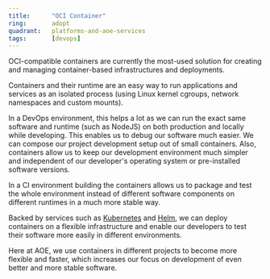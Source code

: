 ```yaml
---
title:      "OCI Container"
ring:       adopt
quadrant:   platforms-and-aoe-services
tags:       [devops]
---
```


OCI-compatible containers are currently the most-used solution for creating and managing container-based infrastructures and deployments.

Containers and their runtime are an easy way to run applications and services as an isolated process (using Linux kernel cgroups, network namespaces and custom mounts).

In a DevOps environment, this helps a lot as we can run the exact same software and runtime (such as NodeJS) on both production and locally while developing. This enables us to debug our software much easier. We can compose our project development setup out of small containers. Also, containers allow us to keep our development environment much simpler and independent of our developer's operating system or pre-installed software versions.

In a CI environment building the containers allows us to package and test the whole environment instead of different software components on different runtimes in a much more stable way.

Backed by services such as [Kubernetes](/platforms-and-aoe-services/kubernetes/) and [Helm](/platforms-and-aoe-services/helm/), we can deploy containers on a flexible infrastructure and enable our developers to test their software more easily in different environments.

Here at AOE, we use containers in different projects to become more flexible and faster, which increases our focus on development of even better and more stable software.
